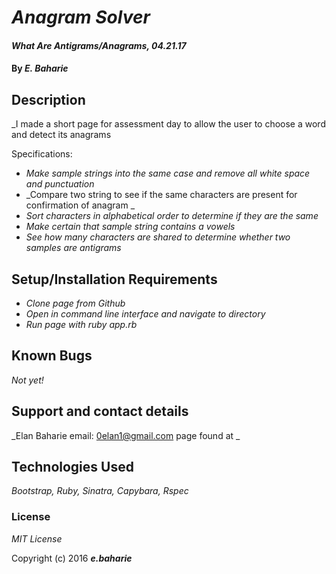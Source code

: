 # _Anagram Solver_

#### _What Are Antigrams/Anagrams, 04.21.17_

#### By _**E. Baharie**_

## Description

_I made a short page for assessment day to allow the user to choose a word and detect its anagrams

Specifications:

* _Make sample strings into the same case and remove all white space and punctuation_
* _Compare two string to see if the same characters are present for confirmation of anagram _
* _Sort characters in alphabetical order to determine if they are the same_
* _Make certain that sample string contains a vowels_
* _See how many characters are shared to determine whether two samples are antigrams_

## Setup/Installation Requirements

* _Clone page from Github_
* _Open in command line interface and navigate to directory_
* _Run page with ruby app.rb_

## Known Bugs

_Not yet!_

## Support and contact details

_Elan Baharie email: 0elan1@gmail.com page found at _

## Technologies Used

_Bootstrap, Ruby, Sinatra, Capybara, Rspec_

### License

*MIT License*

Copyright (c) 2016 **_e.baharie_**
